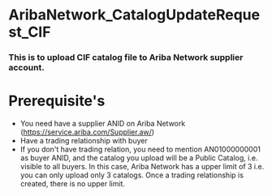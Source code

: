 # AribaNetwork_CatalogUpdateRequest_CIF

### This is to upload CIF catalog file to Ariba Network supplier account. 

# Prerequisite's 
* You need have a supplier ANID on Ariba Network (https://service.ariba.com/Supplier.aw/)
* Have a trading relationship with buyer
* If you don't have trading relation, you need to mention AN01000000001 as buyer ANID, and the catalog you upload will be a Public Catalog, i.e. visible to all buyers. In this case, Ariba Network has a upper limit of 3 i.e. you can only upload only 3 catalogs. Once a trading relationship is created, there is no upper limit. 
